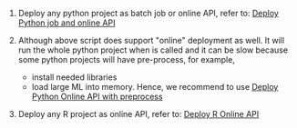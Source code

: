 
1. Deploy any python project as batch job or online API, 
   refer to: [Deploy Python job and online API](./Deploy%20Python%20job%20and%20online%20API.md)
   
2. Although above script does support "online" deployment as well. 
It will run the whole python project when is called and it can be slow because some python projects will have pre-process, 
for example, 
   - install needed libraries
   - load large ML into memory.
Hence, we recommend to use [Deploy Python Online API with preprocess](./Deploy%20Python%20Online%20API%20with%20preprocess.md)

3. Deploy any R project as online API, 
   refer to: [Deploy R Online API](./Deploy%20R%20Online%20API.md)